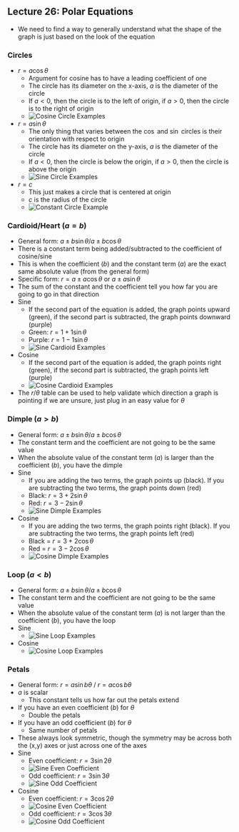 ## Lecture 26: Polar Equations
- We need to find a way to generally understand what the shape of the graph is just based on the look of the equation
### Circles
- $r = a\cos\theta$
  - Argument for cosine has to have a leading coefficient of one
  - The circle has its diameter on the x-axis, $a$ is the diameter of the circle
  - If $a \lt 0$, then the circle is to the left of origin, if $a \gt 0$, then the circle is to the right of origin
  - ![Cosine Circle Examples](../examples/example-26.0.1.png)
- $r = a\sin\theta$
  - The only thing that varies between the $\cos$ and $\sin$ circles is their orientation with respect to origin
  - The circle has its diameter on the y-axis, $a$ is the diameter of the circle
  - If $a \lt 0$, then the circle is below the origin, if $a \gt 0$, then the circle is above the origin
  - ![Sine Circle Examples](../examples/example-26.0.2.png)
- $r = c$
  - This just makes a circle that is centered at origin
  - $c$ is the radius of the circle
  - ![Constant Circle Example](../examples/example-26.0.3.png)
### Cardioid/Heart ($a = b$)
- General form: $a \pm b\sin\theta/a \pm b\cos\theta$
- There is a constant term being added/subtracted to the coefficient of cosine/sine
- This is when the coefficient ($b$) and the constant term ($a$) are the exact same absolute value (from the general form)
- Specific form: $r = a \pm a\cos\theta$ or $a \pm a\sin\theta$
- The sum of the constant and the coefficient tell you how far you are going to go in that direction
- Sine
  - If the second part of the equation is added, the graph points upward (green), if the second part is subtracted, the graph points downward (purple)
  - Green: $r = 1 + 1\sin\theta$
  - Purple: $r = 1 - 1\sin\theta$
  - ![Sine Cardioid Examples](../examples/example-26.0.4.png)
- Cosine
  - If the second part of the equation is added, the graph points right (green), if the second part is subtracted, the graph points left (purple)
  - ![Cosine Cardioid Examples](../examples/example-26.0.5.png)
- The $r/\theta$ table can be used to help validate which direction a graph is pointing if we are unsure, just plug in an easy value for $\theta$
### Dimple ($a \gt b$)
- General form: $a \pm b\sin\theta/a \pm b\cos\theta$
- The constant term and the coefficient are not going to be the same value
- When the absolute value of the constant term ($a$) is larger than the coefficient ($b$), you have the dimple
- Sine
  - If you are adding the two terms, the graph points up (black). If you are subtracting the two terms, the graph points down (red)
  - Black: $r = 3 + 2\sin\theta$
  - Red: $r = 3 - 2\sin\theta$
  - ![Sine Dimple Examples](../examples/example-26.0.6.png)
- Cosine
  - If you are adding the two terms, the graph points right (black). If you are subtracting the two terms, the graph points left (red)
  - Black = $r = 3 + 2\cos\theta$
  - Red = $r = 3 - 2\cos\theta$
  - ![Cosine Dimple Examples](../examples/example-26.0.7.png)
### Loop ($a \lt b$)
- General form: $a \pm b\sin\theta/a \pm b\cos\theta$
- The constant term and the coefficient are not going to be the same value
- When the absolute value of the constant term ($a$) is not larger than the coefficient ($b$), you have the loop
- Sine
  - ![Sine Loop Examples](../examples/example-26.0.8.png)
- Cosine
  - ![Cosine Loop Examples](../examples/example-26.0.9.png)
### Petals
- General form: $r = a\sin b \theta$ / $r = a\cos b \theta$
- $a$ is scalar
  - This constant tells us how far out the petals extend
- If you have an even coefficient ($b$) for $\theta$
  - Double the petals
- If you have an odd coefficient ($b$) for $\theta$
  - Same number of petals
- These always look symmetric, though the symmetry may be across both the (x,y) axes or just across one of the axes 
- Sine
  - Even coefficient: $r = 3\sin 2\theta$
  - ![Sine Even Coefficient](../examples/example-26.0.10.png)
  - Odd coefficient: $r = 3\sin 3\theta$
  - ![Sine Odd Coefficient](../examples/example-26.0.11.png)
- Cosine
  - Even coefficient: $r = 3\cos 2\theta$
  - ![Cosine Even Coefficient](../examples/example-26.0.12.png)
  - Odd coefficient: $r = 3\cos 3\theta$
  - ![Cosine Odd Coefficient](../examples/example-26.0.13.png)